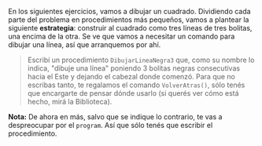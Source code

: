 En los siguientes ejercicios, vamos a dibujar un cuadrado. Dividiendo cada parte del problema en procedimientos más pequeños, vamos a plantear la siguiente **estrategia**: construir al cuadrado como tres líneas de tres bolitas, una encima de la otra. Se ve que vamos a necesitar un comando para dibujar una línea, así que arranquemos por ahí.

> Escribí un procedimiento `DibujarLineaNegra3` que, como su nombre lo indica, "dibuje una línea" poniendo 3 bolitas negras consecutivas hacia el Este y dejando el cabezal donde comenzó. Para que no escribas tanto, te regalamos el comando `VolverAtras()`, sólo tenés que encargarte de pensar dónde usarlo (si querés ver cómo está hecho, mirá la Biblioteca).

**Nota:** De ahora en más, salvo que se indique lo contrario, te vas a despreocupar por el `program`. Así que sólo tenés que escribir el procedimiento.
